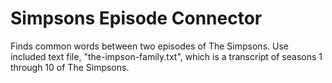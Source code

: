 # Simpsons Episode Connector
Finds common words between two episodes of The Simpsons.
Use included text file, "the-impson-family.txt", which is a transcript of seasons 1 through 10 of The Simpsons.
